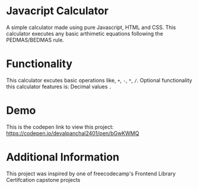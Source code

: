 # Javacript Calculator
A simple calculator made using pure Javascript, HTML and CSS. This calculator executes any basic arthimetic equations following the PEDMAS/BEDMAS rule.

# Functionality
This calculator excutes basic operations like, `+`, `-`, `*`, `/`.
Optional functionality this calculator features is: Decimal values `.`

# Demo
This is the codepen link to view this project: https://codepen.io/devalpanchal2401/pen/bGwKWMQ 

# Additional Information
This project was inspired by one of freecodecamp's Frontend Library Certifcation capstone projects
